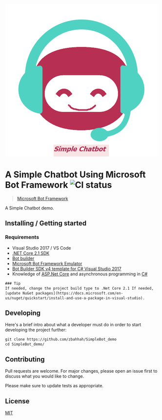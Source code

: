 ![Logo of the project](chatbotlogo.png)

# A Simple Chatbot Using Microsoft Bot Framework ![CI status](https://img.shields.io/badge/build-passing-brightgreen.svg)
> [Microsoft Bot Framework](https://dev.botframework.com/)

A Simple Chatbot demo.

## Installing / Getting started

### Requirements
* Visual Studio 2017 / VS Code
* [.NET Core 2.1 SDK](https://www.microsoft.com/net/download)
* [Bot builder](https://github.com/Microsoft/BotBuilder)
* [Microsoft Bot Framework Emulator](https://github.com/Microsoft/BotFramework-Emulator/releases)
* [Bot Builder SDK v4 template for C# Visual Studio 2017](https://botbuilder.myget.org/feed/aitemplates/package/vsix/BotBuilderV4.fbe0fc50-a6f1-4500-82a2-189314b7bea2)
* Knowledge of [ASP.Net Core](https://docs.microsoft.com/en-us/aspnet/core/?view=aspnetcore-2.1) and asynchronous programming in [C#](https://docs.microsoft.com/en-us/dotnet/csharp/programming-guide/concepts/async/index)


```shell
### Tip
If needed, change the project build type to .Net Core 2.1 If needed, [update NuGet packages](https://docs.microsoft.com/en-us/nuget/quickstart/install-and-use-a-package-in-visual-studio).
```

## Developing

Here's a brief intro about what a developer must do in order to start developing
the project further:

```shell
git clone https://github.com/zbahhah/SimpleBot_demo
cd SimpleBot_demo/

```

## Contributing
Pull requests are welcome. For major changes, please open an issue first to discuss what you would like to change.

Please make sure to update tests as appropriate.

## License
[MIT](https://choosealicense.com/licenses/mit/)
